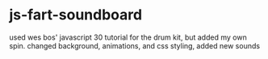 # js-fart-soundboard

used wes bos' javascript 30 tutorial for the drum kit, but added my own spin. changed background, animations, and css styling, added new sounds
